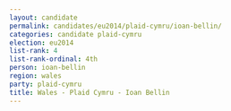 ```yaml
---
layout: candidate
permalink: candidates/eu2014/plaid-cymru/ioan-bellin/
categories: candidate plaid-cymru
election: eu2014
list-rank: 4
list-rank-ordinal: 4th
person: ioan-bellin
region: wales
party: plaid-cymru
title: Wales - Plaid Cymru - Ioan Bellin
---
```

